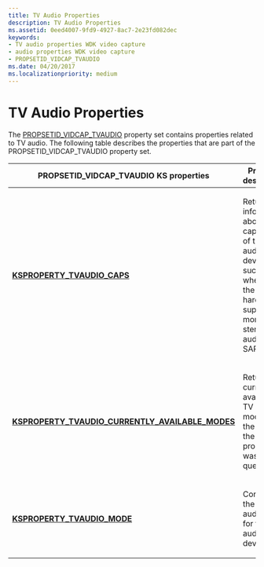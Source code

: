 ```yaml
---
title: TV Audio Properties
description: TV Audio Properties
ms.assetid: 0eed4007-9fd9-4927-8ac7-2e23fd082dec
keywords:
- TV audio properties WDK video capture
- audio properties WDK video capture
- PROPSETID_VIDCAP_TVAUDIO
ms.date: 04/20/2017
ms.localizationpriority: medium
---
```


# TV Audio Properties


The [PROPSETID\_VIDCAP\_TVAUDIO](https://docs.microsoft.com/windows-hardware/drivers/stream/propsetid-vidcap-tvaudio) property set contains properties related to TV audio. The following table describes the properties that are part of the PROPSETID\_VIDCAP\_TVAUDIO property set.

<table>
<colgroup>
<col width="50%" />
<col width="50%" />
</colgroup>
<thead>
<tr class="header">
<th>PROPSETID_VIDCAP_TVAUDIO KS properties</th>
<th>Property description</th>
</tr>
</thead>
<tbody>
<tr class="odd">
<td><p><a href="https://docs.microsoft.com/windows-hardware/drivers/stream/ksproperty-tvaudio-caps" data-raw-source="[&lt;strong&gt;KSPROPERTY_TVAUDIO_CAPS&lt;/strong&gt;](https://docs.microsoft.com/windows-hardware/drivers/stream/ksproperty-tvaudio-caps)"><strong>KSPROPERTY_TVAUDIO_CAPS</strong></a></p></td>
<td><p>Returns information about the capabilities of the TV audio device, such as whether the hardware supports mono or stereo audio and SAP.</p></td>
</tr>
<tr class="even">
<td><p><a href="https://docs.microsoft.com/windows-hardware/drivers/stream/ksproperty-tvaudio-currently-available-modes" data-raw-source="[&lt;strong&gt;KSPROPERTY_TVAUDIO_CURRENTLY_AVAILABLE_MODES&lt;/strong&gt;](https://docs.microsoft.com/windows-hardware/drivers/stream/ksproperty-tvaudio-currently-available-modes)"><strong>KSPROPERTY_TVAUDIO_CURRENTLY_AVAILABLE_MODES</strong></a></p></td>
<td><p>Returns the currently available TV audio modes, at the time the property was queried.</p></td>
</tr>
<tr class="odd">
<td><p><a href="https://docs.microsoft.com/windows-hardware/drivers/stream/ksproperty-tvaudio-mode" data-raw-source="[&lt;strong&gt;KSPROPERTY_TVAUDIO_MODE&lt;/strong&gt;](https://docs.microsoft.com/windows-hardware/drivers/stream/ksproperty-tvaudio-mode)"><strong>KSPROPERTY_TVAUDIO_MODE</strong></a></p></td>
<td><p>Controls the current audio mode for the TV audio device.</p></td>
</tr>
</tbody>
</table>

 

 

 




